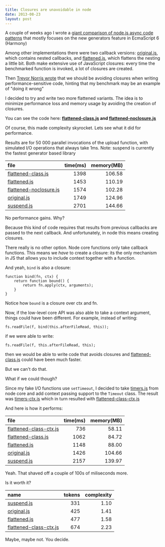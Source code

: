 ```yaml
---
title: Closures are unavoidable in node
date: 2013-08-23
layout: post
---
```


A couple of weeks ago I wrote a [giant comparison of node.js async code 
patterns](/posts/analysis-generators-and-other-async-patterns-node.html) that 
mostly focuses on the new generators feature in EcmaScript 6 (Harmony)

Among other implementations there were two callback versions: [original.js], 
which contains nested callbacks, and [flattened.js], which flattens the nesting a
little bit. Both make extensive use of JavaScript closures: every time
the benchmarked function is invoked, a lot of closures are created.

Then [Trevor Norris wrote](http://blog.trevnorris.com/2013/08/long-live-callbacks.html)
that we should be avoiding closures when writing performance-sensitive code,
hinting that my benchmark may be an example of "doing it wrong"

I decided to try and write two more flattened variants. The idea is to 
minimize performance loss and memory usage by avoiding the creation of closures.

You can see the code here: 
**[flattened-class.js] and [flattened-noclosure.js](//github.com/spion/async-compare/blob/master/examples/flattened-noclosure.js)**

Of course, this made complexity skyrocket. Lets see what it did for performance.

Results are for 50 000 parallel invocations of the upload function, with 
simulated I/O operations that always take 1ms. Note: suspend is currently the 
fastest generator based library

| file                     | time(ms) | memory(MB) |
|:-------------------------|---------:|-----------:|
| [flattened-class.js]     |     1398 |     106.58 |
| [flattened.js]           |     1453 |     110.19 |
| [flattened-noclosure.js] |     1574 |     102.28 |
| [original.js]            |     1749 |     124.96 |
| [suspend.js]             |     2701 |     144.66 |


No performance gains. Why?

Because this kind of code requires that results from previous callbacks are 
passed to the next callback. And unfortunately, in node this means creating 
closures. 

There really is no other option. Node core functions only take callback 
functions. This means we *have* to create a closure: its the only mechanism in 
JS that allows you to include context together with a function.

And yeah, `bind` is also a closure:

    function bind(fn, ctx) {
        return function bound() {
            return fn.apply(ctx, arguments);
        }
    }

Notice how `bound` is a closure over ctx and fn. 

Now, if the low-level core API was also able to take a context argument, things 
could have been different. For example, instead of writing:

    fs.readFile(f, bind(this.afterFileRead, this));

if we were able to write:
    
    fs.readFile(f, this.afterFileRead, this);

then we would be able to write code that avoids closures and 
[flattened-class.js] could have been much faster. 

But we can't do that.

What if we could though? 

Since my fake I/O functions use `setTimeout`, I decided to take 
[timers.js](https://github.com/joyent/node/blob/master/lib/timers.js) from node 
core and add context passing support to the `Timeout` class. The result was 
[timers-ctx.js](//github.com/spion/async-compare/blob/master/lib/timers-ctx.js) 
which in turn resulted with [flattened-class-ctx.js]

And here is how it performs:

| file                     | time(ms) | memory(MB) |
|:-------------------------|---------:|-----------:|
| [flattened-class-ctx.js] |      736 |      58.11 |
| [flattened-class.js]     |     1062 |      84.72 |
| [flattened.js]           |     1148 |      88.00 |
| [original.js]            |     1426 |     104.66 |
| [suspend.js]             |     2157 |     139.97 |

Yeah. That shaved off a couple of 100s of miliseconds more. 

Is it worth it?

| name                     | tokens | complexity |
|:-------------------------|-------:|-----------:|
| [suspend.js]             |    331 |       1.10 |
| [original.js]            |    425 |       1.41 |
| [flattened.js]           |    477 |       1.58 |
| [flattened-class-ctx.js] |    674 |       2.23 |

Maybe, maybe not. You decide.

[suspend.js]: //github.com/spion/async-compare/blob/master/examples/suspend.js
[original.js]: //github.com/spion/async-compare/blob/master/examples/original.js
[flattened.js]: //github.com/spion/async-compare/blob/master/examples/flattened.js
[flattened-class.js]: //github.com/spion/async-compare/blob/master/examples/flattened-class.js
[flattened-noclosure.js]: //github.com/spion/async-compare/blob/master/examples/flattened-noclosure.js
[flattened-class-ctx.js]: //github.com/spion/async-compare/blob/master/examples/flattened-class-ctx.js
